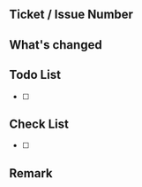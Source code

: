 ## Ticket / Issue Number

## What's changed

<!-- このプルリクは何をしたのかを記入してください。画像とテキストを使って説明するのがおすすめです。

* ホームページのUIを調整しました
* Primary Colorを`#0969DA`へ変更しました（@ianchen0419 確認お願いします）
* Bugを修復しました :+1:
* デプロイしました（[デプロイ先](https://pages.github.com/)） -->

## Todo List

<!-- 今回のプルリクはまだやっていないことや、将来やる予定の事項を記入してください-->

- [ ]

## Check List

- [ ]

## Remark

<!-- 補足事項があれば記入してください -->
